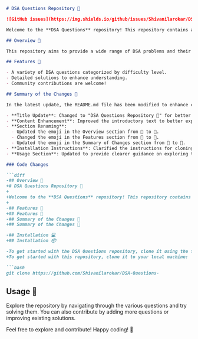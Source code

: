 ```markdown
# DSA Questions Repository 🤖

![GitHub issues](https://img.shields.io/github/issues/Shivanilarokar/DSA-Questions-) ![GitHub stars](https://img.shields.io/github/stars/Shivanilarokar/DSA-Questions-) ![GitHub forks](https://img.shields.io/github/forks/Shivanilarokar/DSA-Questions-)

Welcome to the **DSA Questions** repository! This repository contains a comprehensive collection of Data Structures and Algorithms (DSA) questions, along with detailed solutions. It is designed for learners and practitioners looking to sharpen their coding skills and prepare for technical interviews.

## Overview 🤖

This repository aims to provide a wide range of DSA problems and their solutions, allowing users to improve their problem-solving abilities and coding proficiency.

## Features 🌟

- A variety of DSA questions categorized by difficulty level.
- Detailed solutions to enhance understanding.
- Community contributions are welcome!

## Summary of the Changes 💄

In the latest update, the README.md file has been modified to enhance clarity and organization. Here are the key changes:

- **Title Update**: Changed to "DSA Questions Repository 🤖" for better clarity.
- **Content Enhancement**: Improved the introductory text to better explain the repository's purpose.
- **Section Renaming**: 
  - Updated the emoji in the Overview section from 🤩 to 🤖.
  - Changed the emoji in the Features section from 🤩 to 🌟.
  - Updated the emoji in the Summary of Changes section from 🔧 to 💄.
- **Installation Instructions**: Clarified the instructions for cloning the repository.
- **Usage Section**: Updated to provide clearer guidance on exploring the repository.

### Code Changes

```diff
-## Overview 🤩
+# DSA Questions Repository 🤖
+
+Welcome to the **DSA Questions** repository! This repository contains a comprehensive collection of Data Structures and Algorithms (DSA) questions, along with detailed solutions. It is designed for learners and practitioners looking to sharpen their coding skills and prepare for technical interviews.
+
-## Features 🤩
+## Features 🌟
-## Summary of the Changes 🔧
+## Summary of the Changes 💄

-## Installation 💻
+## Installation 📦

-To get started with the DSA Questions repository, clone it using the following command:
+To get started with this repository, clone it to your local machine:

```bash
git clone https://github.com/Shivanilarokar/DSA-Questions-
```

## Usage 🚀

Explore the repository by navigating through the various questions and try solving them. You can also contribute by adding more questions or improving existing solutions.

Feel free to explore and contribute! Happy coding! 🎉
```